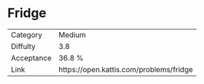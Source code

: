 # Fridge

<table>
    <tr>
        <td>Category</td>
        <td>Medium</td>
    </tr>
    <tr>
        <td>Diffulty</td>
        <td>3.8</td>
    </tr>
    <tr>
        <td>Acceptance</td>
        <td>36.8 %</td>
    </tr>
    <tr>
        <td>Link</td>
        <td>https://open.kattis.com/problems/fridge</td>
    </tr>
</table>